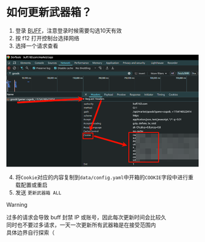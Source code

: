# 如何更新武器箱？

1. 登录 [BUFF](https://buff.163.com/)，注意登录时候需要勾选10天有效
2. 按 f12 打开控制台选择网络
3. 选择一个请求查看

![t](test2.png)

4. 将`Cookie`对应的内容复制到`data/config.yaml`中开箱的`COOKIE`字段中进行重载配置或重启
5. 发送 `更新武器箱 ALL`

> [!WARNING]
>
> 过多的请求会导致 buff 封禁 IP 或账号，因此每次更新时间会比较久  
> 同时也不要过多请求，一天一次更新所有武器箱是在接受范围内  
> 具体边界自行探索（
